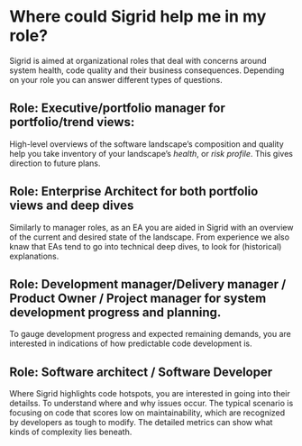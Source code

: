 # Where could Sigrid help me in my role?

Sigrid is aimed at organizational roles that deal with concerns around system health, code quality and their business consequences. Depending on your role you can answer different types of questions.

## Role: Executive/portfolio manager for portfolio/trend views: 

High-level overviews of the software landscape’s composition and quality help you take inventory of your landscape’s *health*, or *risk profile*. This gives direction to future plans. 

## Role: Enterprise Architect for both portfolio views and deep dives

Similarly to manager roles, as an EA you are  aided in Sigrid with an overview of the current and desired state of the landscape. From experience we also knaw that EAs tend to go into technical deep dives, to look for (historical) explanations. 

## Role: Development manager/Delivery manager / Product Owner / Project manager for system development progress and planning.

To gauge development progress and expected remaining demands, you are interested in indications of how predictable code development is.

## Role: Software architect / Software Developer 
Where Sigrid highlights code hotspots, you are interested in going into their detailss. To understand where and why issues occur. The typical scenario is focusing on code that scores low on maintainability, which are recognized by developers as tough to modify. The detailed metrics can show what kinds of complexity lies beneath.












